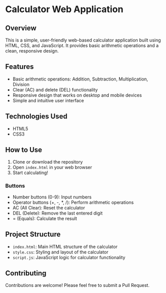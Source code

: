 # Calculator Web Application

## Overview
This is a simple, user-friendly web-based calculator application built using HTML, CSS, and JavaScript. It provides basic arithmetic operations and a clean, responsive design.

## Features
- Basic arithmetic operations: Addition, Subtraction, Multiplication, Division
- Clear (AC) and delete (DEL) functionality
- Responsive design that works on desktop and mobile devices
- Simple and intuitive user interface

## Technologies Used
- HTML5
- CSS3

## How to Use
1. Clone or download the repository
2. Open `index.html` in your web browser
3. Start calculating!

### Buttons
- Number buttons (0-9): Input numbers
- Operator buttons (+, -, *, /): Perform arithmetic operations
- AC (All Clear): Reset the calculator
- DEL (Delete): Remove the last entered digit
- = (Equals): Calculate the result

## Project Structure
- `index.html`: Main HTML structure of the calculator
- `style.css`: Styling and layout of the calculator
- `script.js`: JavaScript logic for calculator functionality

## Contributing
Contributions are welcome! Please feel free to submit a Pull Request.


